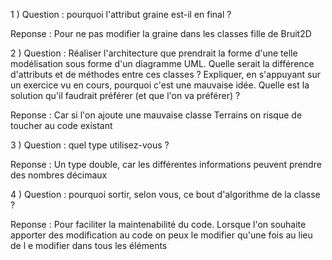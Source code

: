1 ) Question : pourquoi l'attribut graine est-il en final ?

Reponse : Pour ne pas modifier la graine dans les classes fille de Bruit2D

2 ) Question : Réaliser l'architecture que prendrait la forme d'une telle modélisation sous forme d'un diagramme UML. Quelle serait la différence d'attributs et de méthodes entre ces classes ? Expliquer, en s'appuyant sur un exercice vu en cours, pourquoi c'est une mauvaise idée. Quelle est la solution qu'il faudrait préférer (et que l'on va préférer) ?

Reponse : Car si l'on ajoute une mauvaise classe Terrains on risque de toucher au code existant

3 ) Question : quel type utilisez-vous ?

Reponse : Un type double, car les différentes informations peuvent prendre des nombres décimaux

4 ) Question : pourquoi sortir, selon vous, ce bout d'algorithme de la classe ?

Reponse : Pour faciliter la maintenabilité du code. Lorsque l'on souhaite apporter des modification au code on peux le modifier qu'une fois au lieu de l e modifier dans tous les éléments
